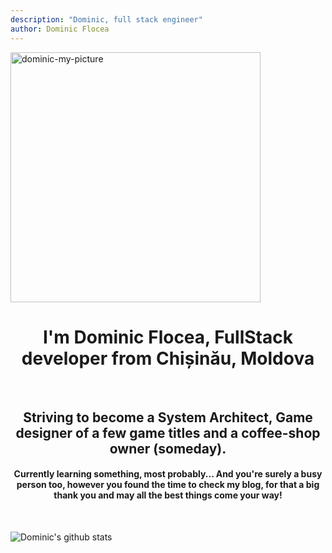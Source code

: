 ```yaml
---
description: "Dominic, full stack engineer"
author: Dominic Flocea
---
```


<img align="center" alt="dominic-my-picture" width="400px" src="/images/me.png" />

<br />

<h1 style="text-align: center">I'm Dominic Flocea, FullStack developer from Chișinău, Moldova </h1>
<br />
<h2 style="text-align: center">Striving to become a System Architect, Game designer of a few game titles and a coffee-shop owner (someday). </h2>
<h4 style="text-align: center">Currently learning something, most probably... And you're surely a busy person too, however you found the time to check my blog, for that a big thank you and may all the best things come your way! </h2>

<br />

![Dominic's github stats](https://github-readme-stats.vercel.app/api?username=domeeno&count_private=true&show_icons=true)
